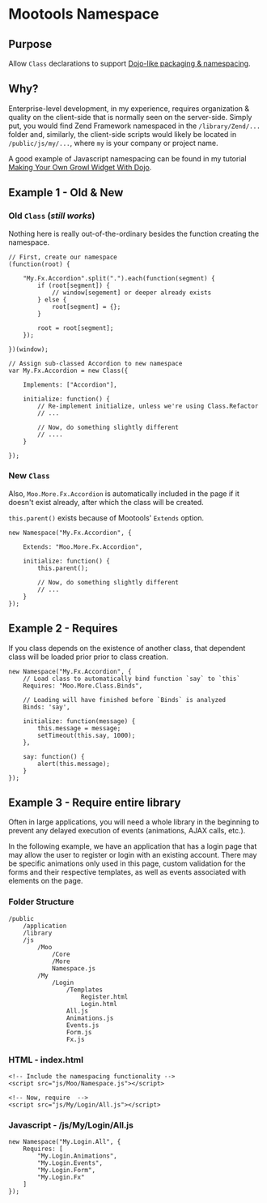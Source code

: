 #   Mootools Namespace

##  Purpose

Allow `Class` declarations to support [Dojo-like packaging & namespacing][dojo].

##  Why?

Enterprise-level development, in my experience, requires organization & quality
on the client-side that is normally seen on the server-side.  Simply put, you would
find Zend Framework namespaced in the `/library/Zend/...` folder and, similarly, the
client-side scripts would likely be located in `/public/js/my/...`, where `my` is your
company or project name.

A good example of Javascript namespacing can be found in my tutorial
[Making Your Own Growl Widget With Dojo][growl].

##  Example 1 - Old & New

### Old `Class` (*still works*)

Nothing here is really out-of-the-ordinary besides the function creating the namespace.

    // First, create our namespace
    (function(root) {
        
        "My.Fx.Accordion".split(".").each(function(segment) {
            if (root[segment]) {
                // window[segement] or deeper already exists
            } else {
                root[segment] = {};
            }
            
            root = root[segment];
        });
        
    })(window);
    
    // Assign sub-classed Accordion to new namespace
    var My.Fx.Accordion = new Class({
        
        Implements: ["Accordion"],
        
        initialize: function() {
            // Re-implement initialize, unless we're using Class.Refactor
            // ...
            
            // Now, do something slightly different
            // ....
        }
        
    });

### New `Class`

Also, `Moo.More.Fx.Accordion` is automatically included in the page if it doesn't exist already,
after which the class will be created.

`this.parent()` exists because of Mootools' `Extends` option.

    new Namespace("My.Fx.Accordion", {
        
        Extends: "Moo.More.Fx.Accordion",
        
        initialize: function() {
            this.parent();
            
            // Now, do something slightly different
            // ...
        }
    });

## Example 2 - Requires

If you class depends on the existence of another class, that dependent class will be
loaded prior prior to class creation.

    new Namespace("My.Fx.Accordion", {
        // Load class to automatically bind function `say` to `this`
        Requires: "Moo.More.Class.Binds",
        
        // Loading will have finished before `Binds` is analyzed
        Binds: 'say',
        
        initialize: function(message) {
            this.message = message;
            setTimeout(this.say, 1000);
        },
        
        say: function() {
            alert(this.message);
        }
    });

## Example 3 - Require entire library

Often in large applications, you will need a whole library in the beginning to
prevent any delayed execution of events (animations, AJAX calls, etc.).

In the following example, we have an application that has a login page that may
allow the user to register or login with an existing account.  There may be specific
animations only used in this page, custom validation for the forms and their respective
templates, as well as events associated with elements on the page.

### Folder Structure

    /public
        /application
        /library
        /js
            /Moo
                /Core
                /More
                Namespace.js
            /My
                /Login
                    /Templates
                        Register.html
                        Login.html
                    All.js
                    Animations.js
                    Events.js
                    Form.js
                    Fx.js

### HTML - index.html

    <!-- Include the namespacing functionality -->
    <script src="js/Moo/Namespace.js"></script>
    
    <!-- Now, require  -->
    <script src="js/My/Login/All.js"></script>

### Javascript - /js/My/Login/All.js

    new Namespace("My.Login.All", {
        Requires: [
            "My.Login.Animations",
            "My.Login.Events",
            "My.Login.Form",
            "My.Login.Fx"
        ]
    });

[dojo]: http://docs.dojocampus.org/dojo/index#package-system
[wf]:   http://www.whitefence.com/
[growl]:http://blog.uxdriven.com/2009/09/08/making-your-own-growl-widget-with-dojo/